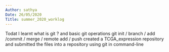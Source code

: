 ```yaml
---
Author: sathya
Date: 26/05/2020
Title: summer_2020_worklog
---
```


 Todat I learnt what is git ? and basic git operations
 git init / branch / add /commit / merge / remote add / push
 created a TCGA_expression repository and  submitted the files into a repository using git in command-line